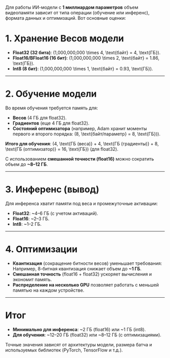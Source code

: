 Для работы ИИ-модели с **1 миллиардом параметров** объем видеопамяти зависит от типа операции (обучение или инференс), формата данных и оптимизаций. Вот основные оценки:

# 1. **Хранение Весов модели**
- **Float32 (32 бита)**:
  \(1\,000\,000\,000 \times 4\, \text{байт} = 4\, \text{ГБ}\).
- **Float16/BFloat16 (16 бит)**:
  \(1\,000\,000\,000 \times 2\, \text{байт} = 1.86\, \text{ГБ}\).
- **Int8 (8 бит)**:
  \(1\,000\,000\,000 \times 1\, \text{байт} = 0.93\, \text{ГБ}\).

---

# 2. **Обучение модели**
Во время обучения требуется память для:
- **Весов** (4 ГБ для float32).
- **Градиентов** (еще 4 ГБ для float32).
- **Состояний оптимизатора** (например, Adam хранит моменты первого и второго порядка: \(8\, \text{байт/параметр} = 8\, \text{ГБ}\)).

**Итого для обучения**:
\(4\, \text{ГБ (веса)} + 4\, \text{ГБ (градиенты)} + 8\, \text{ГБ (оптимизатор)} = 16\, \text{ГБ}\) (для float32).

С использованием **смешанной точности (float16)** можно сократить объем до **~8–12 ГБ**.

---

# 3. **Инференс (вывод)**
Для инференса хватит памяти под веса и промежуточные активации:
- **Float32**: ~4–6 ГБ (с учетом активаций).
- **Float16**: ~2–3 ГБ.
- **Int8**: ~1–2 ГБ.

---

# 4. **Оптимизации**
- **Квантизация** (сокращение битности весов) уменьшает требования:
  Например, 8-битная квантизация снижает объем до **~1 ГБ**.
- **Смешанная точность** (float16 + float32) ускоряет вычисления и экономит память.
- **Распределение на несколько GPU** позволяет работать с меньшей памятью на каждом устройстве.

---

# Итог
- **Минимально для инференса**:
  ~2 ГБ (float16) или ~1 ГБ (int8).
- **Для обучения**:
  ~12–20 ГБ (float32) или ~8–12 ГБ (с оптимизациями).

Точные значения зависят от архитектуры модели, размера батча и используемых библиотек (PyTorch, TensorFlow и т.д.).